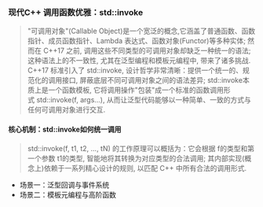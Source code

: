 ### 现代C++ 调用函数优雅：std::invoke 

> "可调用对象"(Callable Object)是一个宽泛的概念,它涵盖了普通函数、函数指针、成员函数指针、Lambda 表达式、函数对象(Functor)等多种实体; 然而在 C++17 之前, 调用这些不同类型的可调用对象却缺乏一种统一的语法; 这种语法上的不一致性, 尤其在泛型编程和模板元编程中, 带来了诸多挑战. C++17 标准引入了 std::invoke, 设计哲学非常清晰：提供一个统一的、规范化的调用接口, 屏蔽底层不同可调用对象之间的语法差异; std::invoke本质上是一个函数模板, 它将调用操作"包装"成一个标准的函数调用形式 std::invoke(f, args...), 从而让泛型代码能够以一种简单、一致的方式与任何可调用对象进行交互.

#### 核心机制：std::invoke如何统一调用

> std::invoke(f, t1, t2, ..., tN) 的工作原理可以概括为：它会根据 f的类型和第一个参数 t1的类型, 智能地将其转换为对应类型的合法调用; 其内部实现(概念上)依赖于一系列精心设计的规则, 以匹配 C++ 中所有合法的调用形式.

- 场景一：泛型回调与事件系统
- 场景二：模板元编程与高阶函数
